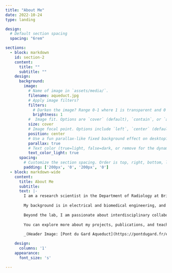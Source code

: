 ```yaml
---
title: "About Me"
date: 2022-10-24
type: landing

design:
  # Default section spacing
  spacing: "6rem"

sections:
  - block: markdown
    id: section-2
    content:
      title: ""
      subtitle: ""
    design:
      background:
        image:
          # Name of image in `assets/media/`.
          filename: aqueduct.jpg
          # Apply image filters?
          filters:
            # Darken the image? Range 0-1 where 1 is transparent and 0 is opaque.
            brightness: 1
          #  Image fit. Options are `cover` (default), `contain`, or `actual` size.
          size: cover
          # Image focal point. Options include `left`, `center` (default), or `right`.
          position: center
          # Use a fun parallax-like fixed background effect on desktop? true/false
          parallax: true
          # Text color (true=light, false=dark, or remove for the dynamic theme color).
          text_color_light: true
      spacing:
        # Customize the section spacing. Order is top, right, bottom, left.
        padding: ['200px', '0', '200px', '0']
  - block: markdown-wide
    content:
      title: About Me
      subtitle: 
      text: |-
        I am a research scientist in the Department of Radiology at Brigham and Women’s Hospital and an Instructor in Radiology at Harvard Medical School. My work lies at the intersection of engineering, imaging, and medicine, with a focus on developing MR-compatible robotic systems to enhance the precision and effectiveness of minimally invasive procedures.
        
        My background is in electrical and biomedical engineering, and I have spent the last several years designing, building, and validating image-guided robotic devices for clinical use. I am especially interested in how advanced imaging technologies, such as MRI, can be paired with robotic assistance to guide needle-based interventions in a way that is safer, more accurate, and less invasive.
        
        Beyond the lab, I am passionate about interdisciplinary collaboration -- bringing together clinicians, engineers, and scientists to solve real-world medical problems. Whether it is helping guide a needle to a deep-seated tumor or building the tools to make that possible, I am always looking for ways to translate engineering innovations into meaningful clinical impact.
        
        You can explore more about my projects, publications, and teaching using the menu above, or reach out if you’d like to connect or collaborate.
      
        _(Header Image: [Pont du Gard Aqueduct](https://pontdugard.fr/en). Image by Renata Condé da Frota Moreira.)_

    design:
      columns: '1'
    appearance:
      font_size: 's'

---
```

